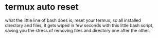 # termux auto reset

what the little line of bash does is, reset your termux, so all installed directory and files, it gets wiped in few seconds with this little bash script, saving you the stress of removing files and directory one after the other.
